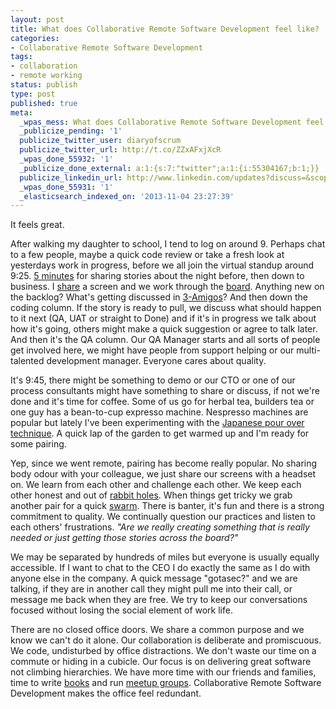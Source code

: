 ```yaml
---
layout: post
title: What does Collaborative Remote Software Development feel like?
categories:
- Collaborative Remote Software Development
tags:
- collaboration
- remote working
status: publish
type: post
published: true
meta:
  _wpas_mess: What does Collaborative Remote Software Development feel like? http://wp.me/paPd9-Xa
  _publicize_pending: '1'
  publicize_twitter_user: diaryofscrum
  publicize_twitter_url: http://t.co/ZZxAFxjXcR
  _wpas_done_55932: '1'
  _publicize_done_external: a:1:{s:7:"twitter";a:1:{i:55304167;b:1;}}
  publicize_linkedin_url: http://www.linkedin.com/updates?discuss=&scope=56622598&stype=M&topic=5803271070349795328&type=U&a=dSt0
  _wpas_done_55931: '1'
  _elasticsearch_indexed_on: '2013-11-04 23:27:39'
---
```

It feels great.

After walking my daughter to school, I tend to log on around 9. Perhaps chat to a few people, maybe a quick code review or take a fresh look at yesterdays work in progress, before we all join the virtual standup around 9:25. <a title="Five minutes for Love" href="http://diaryofascrummaster.wordpress.com/2013/06/29/five-minutes-for-love/" target="_blank">5 minutes</a> for sharing stories about the night before, then down to business. I <a href="http://www.microsoft.com/en-gb/business/products/lync-2013" target="_blank">share</a> a screen and we work through the <a href="https://kanbanery.com/" target="_blank">board</a>. Anything new on the backlog? What's getting discussed in <a href="http://www.stickyminds.com/sitewide.asp?Function=edetail&amp;ObjectType=COL&amp;ObjectId=17232" target="_blank">3-Amigos</a>? And then down the coding column. If the story is ready to pull, we discuss what should happen to it next (QA, UAT or straight to Done) and if it's in progress we talk about how it's going, others might make a quick suggestion or agree to talk later. And then it's the QA column. Our QA Manager starts and all sorts of people get involved here, we might have people from support helping or our multi-talented development manager. Everyone cares about quality.

It's 9:45, there might be something to demo or our CTO or one of our process consultants might have something to share or discuss, if not we're done and it's time for coffee. Some of us go for herbal tea, builders tea or one guy has a bean-to-cup expresso machine. Nespresso machines are popular but lately I've been experimenting with the <a href="http://lifehacker.com/5759223/pour+over-coffee-is-an-intriguing-alternative-for-coffee-snobs" target="_blank">Japanese pour over technique</a>. A quick lap of the garden to get warmed up and I'm ready for some pairing.

Yep, since we went remote, pairing has become really popular. No sharing body odour with your colleague, we just share our screens with a headset on. We learn from each other and challenge each other. We keep each other honest and out of <a title="Out of the rabbit hole and into the fear" href="http://diaryofascrummaster.wordpress.com/2013/10/02/out-of-the-rabbit-hole-and-into-the-fear/">rabbit holes</a>. When things get tricky we grab another pair for a quick <a href="http://brodzinski.com/2010/05/kanban-swarming.html" target="_blank">swarm</a>. There is banter, it's fun and there is a strong commitment to quality. We continually question our practices and listen to each others' frustrations. <em>"Are we really creating something that is really needed or just getting those stories across the board?"</em>

We may be separated by hundreds of miles but everyone is usually equally accessible. If I want to chat to the CEO I do exactly the same as I do with anyone else in the company. A quick message "gotasec?" and we are talking, if they are in another call they might pull me into their call, or message me back when they are free. We try to keep our conversations focused without losing the social element of work life.

There are no closed office doors. We share a common purpose and we know we can't do it alone. Our collaboration is deliberate and promiscuous. We code, undisturbed by office distractions. We don't waste our time on a commute or hiding in a cubicle. Our focus is on delivering great software not climbing hierarchies. We have more time with our friends and families, time to write <a href="https://leanpub.com/programmersguidetopeople" target="_blank">books</a> and run <a href="http://www.meetup.com/Cheltenham-GeekNights/" target="_blank">meetup groups</a>. Collaborative Remote Software Development makes the office feel redundant.
